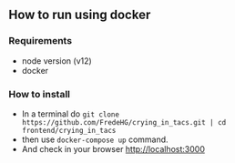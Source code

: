 ## How to run using docker

### Requirements
* node version (v12)
* docker

### How to install
* In a terminal do `git clone https://github.com/FredeHG/crying_in_tacs.git | cd frontend/crying_in_tacs`
* then use `docker-compose up` command.
* And check in your browser [http://localhost:3000](http://localhost:3000)
